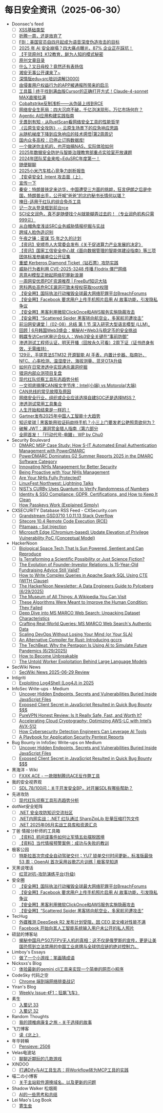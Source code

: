 # 每日安全资讯（2025-06-30）

- Doonsec's feed
  - [ ] [XSS基础类型](https://mp.weixin.qq.com/s?__biz=Mzg5NjUxOTM3Mg==&mid=2247489617&idx=1&sn=627a09e75a07a946e5a6915effa21222)
  - [ ] [折腾一周，还是放弃了](https://mp.weixin.qq.com/s?__biz=MzU5NzQ3NzIwMA==&mid=2247486763&idx=1&sn=5cacd04f1bb090fac17b7e9a6b01e661)
  - [ ] [FBI：美国官员自四月起成为语音深度伪造攻击的目标](https://mp.weixin.qq.com/s?__biz=Mzg3ODY0NTczMA==&mid=2247493045&idx=1&sn=6fc51e7063244b28153d8c4c5e592d95)
  - [ ] [2025 年 AI 安全崩塌？四大痛点曝光，87% 企业正在踩坑！](https://mp.weixin.qq.com/s?__biz=MzU3NjQ5NTIxNg==&mid=2247485958&idx=1&sn=ce89a355b1c46dc0adef9e4c521f778f)
  - [ ] [【干货原创】K12教育，鲜为人知的模式秘密](https://mp.weixin.qq.com/s?__biz=MzU3NjQ5NTIxNg==&mid=2247485958&idx=2&sn=3d0fca0763821f224bdabf3585905694)
  - [ ] [原创文章目录](https://mp.weixin.qq.com/s?__biz=MzU3NjQ5NTIxNg==&mid=2247485958&idx=3&sn=1619b2fe0796ea45d2e8fa65d8247d43)
  - [ ] [什么？又日母校？竟然还有表扬信](https://mp.weixin.qq.com/s?__biz=MzU3Mjk2NDU2Nw==&mid=2247493987&idx=1&sn=f8edc2f3a113591e6e4cc57fdf821c8f)
  - [ ] [湘安无事公开课来了~](https://mp.weixin.qq.com/s?__biz=MzU3Mjk2NDU2Nw==&mid=2247493987&idx=2&sn=a4ea4246b0f60908ace0e60d4d811655)
  - [ ] [深情版edu+src培训讲解(3000)](https://mp.weixin.qq.com/s?__biz=MzU3Mjk2NDU2Nw==&mid=2247493987&idx=3&sn=ce496c44e8344ae9d815201771770108)
  - [ ] [由侵害用户权益行为的APP被通报所带来的启示](https://mp.weixin.qq.com/s?__biz=MzI3NzM5NDA0NA==&mid=2247491610&idx=1&sn=20aeb9cebe5963773cc5f83061fc2c9d)
  - [ ] [工具篇 | 终于找到满血版Cursor的正确打开方式！Claude-4-sonnet MAX直接拉满](https://mp.weixin.qq.com/s?__biz=Mzk3NTQwMDY1NA==&mid=2247485408&idx=1&sn=36f29e6aa5f5119679b8cd72109ac34d)
  - [ ] [Cobaltstrike反制浅析——从伪装上线到RCE](https://mp.weixin.qq.com/s?__biz=MzkwOTE3MzAxOA==&mid=2247485724&idx=1&sn=78443e46894a904a053cbdf53fa1fe02)
  - [ ] [网络安全生死局：四大沉疴不破，千亿泡沫现形，万亿市场何在？](https://mp.weixin.qq.com/s?__biz=MjM5MDk4OTk0NA==&mid=2650126561&idx=1&sn=307e4d246c88f5c4317ff80153504d05)
  - [ ] [Agentic AI应用构建实践指南](https://mp.weixin.qq.com/s?__biz=MjM5OTk4MDE2MA==&mid=2655285240&idx=1&sn=6b8f8d3d52da86892b9ca9dce437404e)
  - [ ] [无畏到有知 - 从RustScan看网络安全工具的性能哲学](https://mp.weixin.qq.com/s?__biz=MzI1MDA1MjcxMw==&mid=2649908439&idx=1&sn=1c65e458d390090e1bbf531d474264a0)
  - [ ] [《云原生安全攻防》-- 云原生场景下的应急响应思路](https://mp.weixin.qq.com/s?__biz=MzA3NzE2MjgwMg==&mid=2448909719&idx=1&sn=8ab91afdef0ea6fd56cac7f3f3436d72)
  - [ ] [从随机梯度下降到应急响应的技术感悟|第2周周记](https://mp.weixin.qq.com/s?__biz=MzI5MjY4MTMyMQ==&mid=2247492054&idx=1&sn=688f3bf3944c558f003063a1e33a5404)
  - [ ] [国内众多高校：已停止订购数据库!](https://mp.weixin.qq.com/s?__biz=MzU2MjU2MzI3MA==&mid=2247484681&idx=1&sn=42ad033efea178b3037410731f9ddd81)
  - [ ] [一个做迷你主机的，也开始搞NAS，实际体验如何](https://mp.weixin.qq.com/s?__biz=MzU2MjU2MzI3MA==&mid=2247484681&idx=2&sn=63bbf24e6b841d3be41f36eb20df652e)
  - [ ] [2025年数据安全防护与智能治理教育部重点实验室开放课题](https://mp.weixin.qq.com/s?__biz=MzU5MTM5MTQ2MA==&mid=2247492697&idx=1&sn=28a549a9e625f2a5e4218b80c282ba93)
  - [ ] [2024年团队奖金来啦~EduSRC年度第一！](https://mp.weixin.qq.com/s?__biz=Mzg4NTY0MDg1Mg==&mid=2247485700&idx=1&sn=35cf6cf595ed71b18d24b2bcd6b4b163)
  - [ ] [随便聊聊](https://mp.weixin.qq.com/s?__biz=MzkzNTcwOTgxMQ==&mid=2247486074&idx=1&sn=b1eb399eeea460165e97705ae34db3e2)
  - [ ] [2025小米汽车核心竞争力剖析报告](https://mp.weixin.qq.com/s?__biz=MzkyOTMwMDQ5MQ==&mid=2247520166&idx=1&sn=ddb4eea31b6ba004412f9eb7a12529e5)
  - [ ] [【安卓安全】Intent 攻击面（上）](https://mp.weixin.qq.com/s?__biz=MzU5OTU3NDEzOQ==&mid=2247492998&idx=1&sn=5b60b182d7750cb1e44e7598ae98a6c1)
  - [ ] [宣传一下](https://mp.weixin.qq.com/s?__biz=Mzg2ODYxMzY3OQ==&mid=2247519509&idx=1&sn=26167c8ef7fdc23c83f988c687e3b279)
  - [ ] [秦安：特朗普铁定来访华，中国遭受三方面的挑衅，狂言伊朗之后是中国，特朗普出手，公开喊“爸爸”的北约秘书长情何以堪？](https://mp.weixin.qq.com/s?__biz=MzA5MDg1MDUyMA==&mid=2650480278&idx=1&sn=19030fd9b244d592d5aa70f0e8f93797)
  - [ ] [掩日-适用于红队的综合免杀工具](https://mp.weixin.qq.com/s?__biz=Mzg2Nzk0NjA4Mg==&mid=2247503360&idx=1&sn=e068394c757012cb72227e702975234f)
  - [ ] [记一次从登录框到前台rce](https://mp.weixin.qq.com/s?__biz=MzAwMjQ2NTQ4Mg==&mid=2247499565&idx=1&sn=34fc51e56817b871ded40c91db6234c1)
  - [ ] [SCI论文润色，真不是随便找个AI就能糊弄过去的！（专业润色机构只需999元）](https://mp.weixin.qq.com/s?__biz=MzAwMjQ2NTQ4Mg==&mid=2247499565&idx=2&sn=afe065b73c6d636a85ff5e37708ab2f8)
  - [ ] [从白帽角度浅谈SRC业务威胁情报挖掘与实战](https://mp.weixin.qq.com/s?__biz=MzkwMzMwODg2Mw==&mid=2247512987&idx=1&sn=3e54eee76edd02dd2ea290b7890748d0)
  - [ ] [跨域人脸伪造识别](https://mp.weixin.qq.com/s?__biz=Mzg4MzE1MTQzNw==&mid=2247492491&idx=1&sn=53f676763af938542e0e48cc2942adf0)
  - [ ] [午夜之锤：密谋 15 年之久的计划](https://mp.weixin.qq.com/s?__biz=MzkzNDIzNDUxOQ==&mid=2247500293&idx=1&sn=7e48bdc7c83d4b980be4f76cfa421317)
  - [ ] [【资讯】安顺市人大常委会发布《关于促进算力产业发展的决定》](https://mp.weixin.qq.com/s?__biz=MzU1NDY3NDgwMQ==&mid=2247553655&idx=1&sn=d24ae7cf993b6c1fc0eff5252239dfcd)
  - [ ] [【资讯】国家工信安全中心就《面向数据管理的智能体建设指南》等三项团体标准参编单位公开征集](https://mp.weixin.qq.com/s?__biz=MzU1NDY3NDgwMQ==&mid=2247553655&idx=2&sn=333483f35f4b0da2b91d57e27abcf972)
  - [ ] [重塑 Kerberos Diamond Ticket（钻石票）攻防实践](https://mp.weixin.qq.com/s?__biz=MzAxODM5ODQzNQ==&mid=2247488983&idx=1&sn=25be94349f5580da9bf883116613da22)
  - [ ] [威胁行为者利用 CVE-2025-3248 传播 Flodrix 僵尸网络](https://mp.weixin.qq.com/s?__biz=MzAxMjYyMzkwOA==&mid=2247531434&idx=1&sn=286150bf9b2ff07aab70a2d1b6518619)
  - [ ] [恶意AI模型正掀起网络犯罪新浪潮](https://mp.weixin.qq.com/s?__biz=MjM5NjA0NjgyMA==&mid=2651324021&idx=1&sn=c72125234c98c6e5ea645d52526e3953)
  - [ ] [一周网安优质PDF资源推荐 | FreeBuf知识大陆](https://mp.weixin.qq.com/s?__biz=MjM5NjA0NjgyMA==&mid=2651324021&idx=2&sn=6141b443d9598173b41ec2d1a4bfb84a)
  - [ ] [思科两处高危RCE漏洞可致未授权获取root权限](https://mp.weixin.qq.com/s?__biz=MjM5NjA0NjgyMA==&mid=2651324021&idx=3&sn=758ad58f02fcc6eda8eddbd10a0dcc4c)
  - [ ] [【安全圈】国际执法行动摧毁全球最大网络犯罪平台BreachForums](https://mp.weixin.qq.com/s?__biz=MzIzMzE4NDU1OQ==&mid=2652070419&idx=1&sn=a1af0a522bce16c7e9d9668199c631d2)
  - [ ] [【安全圈】Facebook 要求用户上传手机照片启用 AI 故事功能，引发隐私争议](https://mp.weixin.qq.com/s?__biz=MzIzMzE4NDU1OQ==&mid=2652070419&idx=2&sn=d3e7fe8398a108ccc5c964d1012e8882)
  - [ ] [【安全圈】黑客利用微软ClickOnce和AWS服务实施隐蔽攻击](https://mp.weixin.qq.com/s?__biz=MzIzMzE4NDU1OQ==&mid=2652070419&idx=3&sn=35a5e80bfccf521110da315693b4ddf3)
  - [ ] [【安全圈】“Scattered Spider 黑客转向航空业，多家航司遭攻击”](https://mp.weixin.qq.com/s?__biz=MzIzMzE4NDU1OQ==&mid=2652070419&idx=4&sn=c2521d59a472656de7dd5caceab17eac)
  - [ ] [前沿网安课堂 |（02-08）总结 第 1 节 深入研究大型语言模型 (LLM)_](https://mp.weixin.qq.com/s?__biz=MzA3MTM0NTQzNA==&mid=2455780392&idx=1&sn=9bf7aa93d2a2c49449d05bbe9ea6fedb)
  - [ ] [回顾 | 6月韩国Web3盛会：揭秘AI+Web3与稳定币的安全挑战](https://mp.weixin.qq.com/s?__biz=MzU5OTg4MTIxMw==&mid=2247504372&idx=1&sn=bf2065ef161a378f2b9d4921df7e43e6)
  - [ ] [韩媒专访CertiK审计合伙人：Web3安全关键在“事前防御”](https://mp.weixin.qq.com/s?__biz=MzU5OTg4MTIxMw==&mid=2247504372&idx=2&sn=003968baad9ebcfdc94cdddce87da88b)
  - [ ] [渗透测试工程师认证，明天开播（回放永久可看）2周下证（证书终身有效，无需维持）](https://mp.weixin.qq.com/s?__biz=MjM5OTk4MDE2MA==&mid=2655285179&idx=1&sn=c0b631df4ebf17cf15e056deaced9c75)
  - [ ] [129元，手搓意法STM32 开源智能 AI 手表，内置计步器、指南针、NFC、心率检测、温湿度计、海拔测量、蓝牙OTA升级](https://mp.weixin.qq.com/s?__biz=MjM5OTA4MzA0MA==&mid=2454938786&idx=1&sn=19f8b2e732e714982dc05ef9e6fbde27)
  - [ ] [如何在日常渗透中实现通杀漏洞挖掘](https://mp.weixin.qq.com/s?__biz=MzkyNTUyNTE5OA==&mid=2247487436&idx=1&sn=be143102d776f443d8512a4f3d8684c6)
  - [ ] [猎洞内部众测项目复盘](https://mp.weixin.qq.com/s?__biz=MzkyNTUyNTE5OA==&mid=2247487436&idx=2&sn=1e3ae7a461037b227db4654f815472c3)
  - [ ] [现代红队侦察工具形态趋势分析](https://mp.weixin.qq.com/s?__biz=MzI1MDA1MjcxMw==&mid=2649908434&idx=1&sn=0528f0f6a586772b52c639943b66b495)
  - [ ] [一文彻底搞懂CAN报文字节序：Intel(小端) vs Motorola(大端)](https://mp.weixin.qq.com/s?__biz=MzIzOTc2OTAxMg==&mid=2247556199&idx=1&sn=ec69aac00f75ffe4e0d190560762ad37)
  - [ ] [CAN总线的常见故障及原因](https://mp.weixin.qq.com/s?__biz=MzIzOTc2OTAxMg==&mid=2247556199&idx=2&sn=bfaefa35308eab243935cf63fae13aaa)
  - [ ] [网络安全行业，组织或企业应该选择自建SOC还是选择MSS？](https://mp.weixin.qq.com/s?__biz=MzUzNjkxODE5MA==&mid=2247491546&idx=1&sn=24f34504ec44388c3c2050214afda302)
  - [ ] [渗透测试常用工具集合](https://mp.weixin.qq.com/s?__biz=Mzg4NzY5NjgyNw==&mid=2247485643&idx=1&sn=585beb07f1deb8687896889697d53b79)
  - [ ] [人生开始和结束是一样的！](https://mp.weixin.qq.com/s?__biz=Mzg4NzY5NjgyNw==&mid=2247485637&idx=1&sn=41273df47d9b0b0585b9e7b1fc04778d)
  - [ ] [Gartner发布2025年中国人工智能十大趋势](https://mp.weixin.qq.com/s?__biz=MjM5MzMwMDU5NQ==&mid=2649173626&idx=1&sn=dbbb0c9672d5d5d6971f511eaef58a7b)
  - [ ] [知识星球 | 黑客能用验证码劫持手机？小三上门要发老公艳照意欲何为？](https://mp.weixin.qq.com/s?__biz=MzU5ODgzNTExOQ==&mid=2247641234&idx=1&sn=e1a5e9317d2e5820044281ae69d3fea6)
  - [ ] [破解 JWT：漏洞赏金猎人指南（第六部分](https://mp.weixin.qq.com/s?__biz=MzkwOTE5MDY5NA==&mid=2247506847&idx=1&sn=4272d6c554696334581739689d4dadd8)
  - [ ] [全网首发！「行动代号-电鳗」 WP by Chu0](https://mp.weixin.qq.com/s?__biz=Mzg4MTg1MDY4MQ==&mid=2247487884&idx=1&sn=252f55f51b593d89ed69923d6461b277)
- Security Boulevard
  - [ ] [DMARC MSP Case Study: How S-IT Automated Email Authentication Management with PowerDMARC](https://securityboulevard.com/2025/06/dmarc-msp-case-study-how-s-it-automated-email-authentication-management-with-powerdmarc-2/?utm_source=rss&utm_medium=rss&utm_campaign=dmarc-msp-case-study-how-s-it-automated-email-authentication-management-with-powerdmarc-2)
  - [ ] [PowerDMARC Dominates G2 Summer Reports 2025 in the DMARC Software Category](https://securityboulevard.com/2025/06/powerdmarc-dominates-g2-summer-reports-2025-in-the-dmarc-software-category-2/?utm_source=rss&utm_medium=rss&utm_campaign=powerdmarc-dominates-g2-summer-reports-2025-in-the-dmarc-software-category-2)
  - [ ] [Innovating NHIs Management for Better Security](https://securityboulevard.com/2025/06/innovating-nhis-management-for-better-security/?utm_source=rss&utm_medium=rss&utm_campaign=innovating-nhis-management-for-better-security)
  - [ ] [Being Proactive with Your NHIs Management](https://securityboulevard.com/2025/06/being-proactive-with-your-nhis-management/?utm_source=rss&utm_medium=rss&utm_campaign=being-proactive-with-your-nhis-management)
  - [ ] [Are Your NHIs Fully Protected?](https://securityboulevard.com/2025/06/are-your-nhis-fully-protected/?utm_source=rss&utm_medium=rss&utm_campaign=are-your-nhis-fully-protected)
  - [ ] [LinuxFest Northwest:  Lightning Talks](https://securityboulevard.com/2025/06/linuxfest-northwest-lightning-talks/?utm_source=rss&utm_medium=rss&utm_campaign=linuxfest-northwest-lightning-talks)
  - [ ] [NIST’s CURBy Uses Quantum to Verify Randomness of Numbers](https://securityboulevard.com/2025/06/nists-curby-uses-quantum-to-verify-randomness-of-numbers/?utm_source=rss&utm_medium=rss&utm_campaign=nists-curby-uses-quantum-to-verify-randomness-of-numbers)
  - [ ] [Identity & SSO Compliance: GDPR, Certifications, and How to Keep It Clean](https://securityboulevard.com/2025/06/identity-sso-compliance-gdpr-certifications-and-how-to-keep-it-clean/?utm_source=rss&utm_medium=rss&utm_campaign=identity-sso-compliance-gdpr-certifications-and-how-to-keep-it-clean)
  - [ ] [How Passkeys Work (Explained Simply)](https://securityboulevard.com/2025/06/how-passkeys-work-explained-simply/?utm_source=rss&utm_medium=rss&utm_campaign=how-passkeys-work-explained-simply)
- CXSECURITY Database RSS Feed - CXSecurity.com
  - [ ] [Grandstream GSD3710 1.0.11.13 Stack Overflow](https://cxsecurity.com/issue/WLB-2025060031)
  - [ ] [Sitecore 10.4 Remote Code Execution (RCE)](https://cxsecurity.com/issue/WLB-2025060030)
  - [ ] [Pitamaas - Sql Injection](https://cxsecurity.com/issue/WLB-2025060029)
  - [ ] [Microsoft Edge (Chromium-based) Update Elevation of Privilege Vulnerability PoC (Conceptual Model)](https://cxsecurity.com/issue/WLB-2025060028)
- HackerNoon
  - [ ] [Biological Space Tech That Is Sun Powered, Sentient and Can Reproduce](https://hackernoon.com/biological-space-tech-that-is-sun-powered-sentient-and-can-reproduce?source=rss)
  - [ ] [Is Terraforming a Scientific Possibility or Just Science Fiction?](https://hackernoon.com/is-terraforming-a-scientific-possibility-or-just-science-fiction?source=rss)
  - [ ] [The Evolution of Founder-Investor Relations: Is 15-Year-Old Fundraising Advice Still Valid?](https://hackernoon.com/the-evolution-of-founder-investor-relations-is-15-year-old-fundraising-advice-still-valid?source=rss)
  - [ ] [How to Write Complex Queries in Apache Spark SQL Using CTE (WITH Clause)](https://hackernoon.com/how-to-write-complex-queries-in-apache-spark-sql-using-cte-with-clause?source=rss)
  - [ ] [The HackerNoon Newsletter: A Data Engineers Guide to PyIceberg (6/29/2025)](https://hackernoon.com/6-29-2025-newsletter?source=rss)
  - [ ] [The Museum of All Things: A Wikipedia You Can Visit](https://hackernoon.com/the-museum-of-all-things-a-wikipedia-you-can-visit?source=rss)
  - [ ] [These Algorithms Were Meant to Improve the Human Condition: They Failed](https://hackernoon.com/these-algorithms-were-meant-to-improve-the-human-condition-they-failed?source=rss)
  - [ ] [Deep Dive into MS MARCO Web Search: Unpacking Dataset Characteristics](https://hackernoon.com/deep-dive-into-ms-marco-web-search-unpacking-dataset-characteristics?source=rss)
  - [ ] [Crafting Real-World Queries: MS MARCO Web Search's Authentic Data](https://hackernoon.com/crafting-real-world-queries-ms-marco-web-searchs-authentic-data?source=rss)
  - [ ] [Scaling DevOps Without Losing Your Mind (or Your SLA)](https://hackernoon.com/scaling-devops-without-losing-your-mind-or-your-sla?source=rss)
  - [ ] [An Alternative Compiler for Rust: Introducing gccrs](https://hackernoon.com/an-alternative-compiler-for-rust-introducing-gccrs?source=rss)
  - [ ] [The TechBeat: Why the Pentagon Is Using AI to Simulate Future Pandemics (6/29/2025)](https://hackernoon.com/6-29-2025-techbeat?source=rss)
  - [ ] [How to Become Unbreakable](https://hackernoon.com/how-to-become-unbreakable?source=rss)
  - [ ] [The Untold Worker Exploitation Behind Large Language Models](https://hackernoon.com/the-untold-worker-exploitation-behind-large-language-models?source=rss)
- SecWiki News
  - [ ] [SecWiki News 2025-06-29 Review](http://www.sec-wiki.com/?2025-06-29)
- Intigriti
  - [ ] [Exploiting Log4Shell (Log4J) in 2025](https://www.intigriti.com/researchers/blog/hacking-tools/exploiting-log4shell-log4j)
- InfoSec Write-ups - Medium
  - [ ] [Uncover Hidden Endpoints, Secrets and Vulnerabilities Buried Inside JavaScript Files](https://infosecwriteups.com/uncover-hidden-endpoints-secrets-and-vulnerabilities-buried-inside-javascript-files-ea965b43f969?source=rss----7b722bfd1b8d---4)
  - [ ] [Exposed Client Secret in JavaScript Resulted in Quick Bug Bounty $$$](https://infosecwriteups.com/exposed-client-secret-in-javascript-resulted-in-quick-bug-bounty-35a609be138d?source=rss----7b722bfd1b8d---4)
  - [ ] [PureVPN Honest Review: Is It Really Safe, Fast, and Worth It?](https://infosecwriteups.com/purevpn-honest-review-is-it-really-safe-fast-and-worth-it-e3119588da85?source=rss----7b722bfd1b8d---4)
  - [ ] [​​Accelerating Cloud Cryptography: Optimizing AWS-LC with Intel’s AVX-512](https://infosecwriteups.com/accelerating-cloud-cryptography-optimizing-aws-lc-with-intels-avx-512-31901e2ef566?source=rss----7b722bfd1b8d---4)
  - [ ] [How Cybersecurity Detection Engineers Can Leverage AI Tools](https://infosecwriteups.com/how-cybersecurity-detection-engineers-can-leverage-ai-tools-0707d746e229?source=rss----7b722bfd1b8d---4)
  - [ ] [A Playbook for Application Security Pentest Reports](https://infosecwriteups.com/a-playbook-for-application-security-pentest-reports-a2c9a7f430fc?source=rss----7b722bfd1b8d---4)
- Bug Bounty in InfoSec Write-ups on Medium
  - [ ] [Uncover Hidden Endpoints, Secrets and Vulnerabilities Buried Inside JavaScript Files](https://infosecwriteups.com/uncover-hidden-endpoints-secrets-and-vulnerabilities-buried-inside-javascript-files-ea965b43f969?source=rss----7b722bfd1b8d--bug_bounty)
  - [ ] [Exposed Client Secret in JavaScript Resulted in Quick Bug Bounty $$$](https://infosecwriteups.com/exposed-client-secret-in-javascript-resulted-in-quick-bug-bounty-35a609be138d?source=rss----7b722bfd1b8d--bug_bounty)
- 黑海洋 - Wiki
  - [ ] [FXXK ACE - 一款限制腾讯ACE反作弊工具](https://blog.upx8.com/4821)
- 我的安全视界观
  - [ ] [SDL 78/100问：关于开发安全BP，对开展SDL有哪些帮助？](https://mp.weixin.qq.com/s?__biz=MzI3Njk2OTIzOQ==&mid=2247486940&idx=1&sn=d777fc7cf5cb91055412b655ca9ab818)
- 先进攻防
  - [ ] [现代红队侦察工具形态趋势分析](https://mp.weixin.qq.com/s?__biz=MzI1MDA1MjcxMw==&mid=2649908434&idx=1&sn=0528f0f6a586772b52c639943b66b495)
- dotNet安全矩阵
  - [ ] [.NET 安全攻防知识交流社区](https://mp.weixin.qq.com/s?__biz=MzUyOTc3NTQ5MA==&mid=2247499972&idx=2&sn=1ed21298d15e5bb2b7ea44c88c5c650d)
  - [ ] [.NET内网实战：.NET 红队通过 SharpZipLib 批量压缩打包文件](https://mp.weixin.qq.com/s?__biz=MzUyOTc3NTQ5MA==&mid=2247499972&idx=1&sn=317de9c04688bfd7ef709e8e535786db)
  - [ ] [.NET 2025年06月实战工具库和资源汇总](https://mp.weixin.qq.com/s?__biz=MzUyOTc3NTQ5MA==&mid=2247499972&idx=3&sn=d38d0b1cd1b5a412663e51d14e8968a5)
- 丁爸 情报分析师的工具箱
  - [ ] [【资料】抓间谍事件如何让军情五处摆脱困境](https://mp.weixin.qq.com/s?__biz=MzI2MTE0NTE3Mw==&mid=2651150934&idx=1&sn=3204253676f9c7786b06f68fd3d0b021)
  - [ ] [【资料】当代情报预警案例：成功与失败的教训](https://mp.weixin.qq.com/s?__biz=MzI2MTE0NTE3Mw==&mid=2651150934&idx=2&sn=420fc808098fb1f7e974f3848a7d6277)
- 极客公园
  - [ ] [特斯拉首次完成全自动驾驶交付；YU7 锁单交付时间更新，标准版最快 53 周；OpenAI 首次采用谷歌芯片训练 | 极客早知道](https://mp.weixin.qq.com/s?__biz=MTMwNDMwODQ0MQ==&mid=2653081899&idx=1&sn=77cc136817f9e1452da48751d9afca6d)
- 天黑说嘿话
  - [ ] [红蓝对抗-攻防演练平台(升级)](https://mp.weixin.qq.com/s?__biz=MzI5NTQ5MTAzMA==&mid=2247484487&idx=1&sn=0a240503c3d6a705b64eff40fe808d41)
- 安全圈
  - [ ] [【安全圈】国际执法行动摧毁全球最大网络犯罪平台BreachForums](https://mp.weixin.qq.com/s?__biz=MzIzMzE4NDU1OQ==&mid=2652070419&idx=1&sn=a1af0a522bce16c7e9d9668199c631d2)
  - [ ] [【安全圈】Facebook 要求用户上传手机照片启用 AI 故事功能，引发隐私争议](https://mp.weixin.qq.com/s?__biz=MzIzMzE4NDU1OQ==&mid=2652070419&idx=2&sn=d3e7fe8398a108ccc5c964d1012e8882)
  - [ ] [【安全圈】黑客利用微软ClickOnce和AWS服务实施隐蔽攻击](https://mp.weixin.qq.com/s?__biz=MzIzMzE4NDU1OQ==&mid=2652070419&idx=3&sn=35a5e80bfccf521110da315693b4ddf3)
  - [ ] [【安全圈】“Scattered Spider 黑客转向航空业，多家航司遭攻击”](https://mp.weixin.qq.com/s?__biz=MzIzMzE4NDU1OQ==&mid=2652070419&idx=4&sn=c2521d59a472656de7dd5caceab17eac)
- TecHug
  - [ ] [外媒推测 DeepSeek R2 发布计划受阻，因 CEO 梁文峰对性能不满](https://www.techug.com/post/deepseek-r2-launch-stalled-as-ceo-balks-at-progress/)
  - [ ] [Facebook 开始向其人工智能系统输入用户未公开的私人照片](https://www.techug.com/post/meta-ai-camera-roll/)
- 硕鼠的博客站
  - [ ] [揭秘中国月产50万FPV无人机的真相：这不仅是俄罗斯的宣传，更是让美国恐慌到立法禁用的中国工业底牌与全球供应链的绝对控制力。](https://lukefan.com/2025/06/29/%e6%8f%ad%e7%a7%98%e4%b8%ad%e5%9b%bd%e6%9c%88%e4%ba%a750%e4%b8%87fpv%e6%97%a0%e4%ba%ba%e6%9c%ba%e7%9a%84%e7%9c%9f%e7%9b%b8%ef%bc%9a%e8%bf%99%e4%b8%8d%e4%bb%85%e6%98%af%e4%bf%84%e7%bd%97%e6%96%af/)
- Limboy's Essays
  - [ ] [做了一个小游戏：笔画猜成语](https://limboy.me/posts/stroke)
- Nicksxs's Blog
  - [ ] [体验最新的gemini cli工具来实现一个简单的网页小程序](https://nicksxs.me/2025/06/29/%E4%BD%93%E9%AA%8C%E6%9C%80%E6%96%B0%E7%9A%84gemini-cli%E5%B7%A5%E5%85%B7%E6%9D%A5%E5%AE%9E%E7%8E%B0%E4%B8%80%E4%B8%AA%E7%AE%80%E5%8D%95%E7%9A%84%E7%BD%91%E9%A1%B5%E5%B0%8F%E7%A8%8B%E5%BA%8F/)
- CodeSky 代码之空
  - [ ] [Chrome 端到端网络排查战记](https://www.codesky.me/archives/chrome-network-debug.wind)
- Yiran's Blog
  - [ ] [Weekly Issue-《F1：狂飙飞车》](https://zdyxry.github.io/2025/06/29/Weekly-Issue-F1%E7%8B%82%E9%A3%99%E9%A3%9E%E8%BD%A6/)
- 素生
  - [ ] [入蜀记 33](http://z.arlmy.me/posts/BBBPandINSW/INSW/INSW_33/)
  - [ ] [入蜀记 32](http://z.arlmy.me/posts/BBBPandINSW/INSW/INSW_32/)
- Random Thoughts
  - [ ] [我的颈椎病康复之旅 - 关于选择的故事](https://blog.joway.io/posts/cervical-spondylosis/)
- 飞刀博客
  - [ ] [读《北上》](https://www.feidaoboke.com/post/read-bei-shang.html)
- 年华转瞬
  - [ ] [Pensieve: 2506](https://xiaket.github.io/2025/pensieve-2506.html)
- Velas电波站
  - [ ] [聊聊近期玩的几款游戏](https://www.velasx.com/am/6426)
- XINDOO
  - [ ] [打通Dify与AI工具生态：将Workflow转为MCP工具的实践](https://zxs.io/article/2017)
- 喵二の小博客
  - [ ] [关于主站软件源换域名，以及更新的问题](https://www.miaoer.net/notes/42)
- Shadow Walker 松烟阁
  - [ ] [AI的一些思考和总结](https://www.edony.ink/some-thoughts-about-ai/)
- Lei Mao's Log Book
  - [ ] [寄生虫](https://leimao.github.io/essay/%E5%AF%84%E7%94%9F%E8%99%AB-Parasite-2019/)
